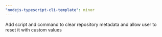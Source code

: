 ```yaml
---
"nodejs-typescript-cli-template": minor
---
```


Add script and command to clear repository metadata and allow user to reset it with custom values
